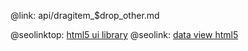 @link: api/dragitem_$drop_other.md

@seolinktop: [html5 ui library](https://webix.com)
@seolink: [data view html5](https://webix.com/widget/dataview/)